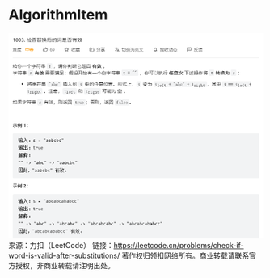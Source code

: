 # AlgorithmItem
![img.png](img.png)
来源：力扣（LeetCode）
链接：https://leetcode.cn/problems/check-if-word-is-valid-after-substitutions/
著作权归领扣网络所有。商业转载请联系官方授权，非商业转载请注明出处。
